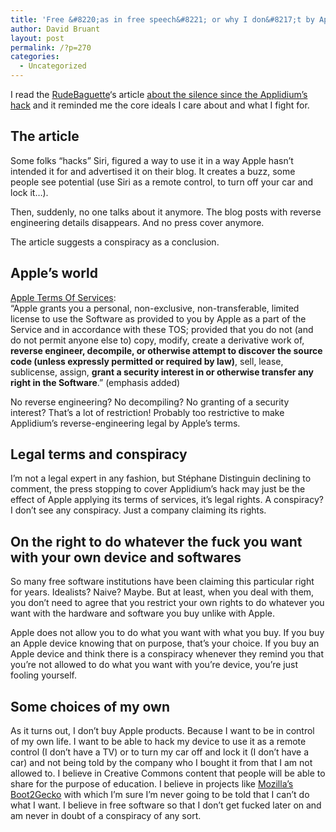 ```yaml
---
title: 'Free &#8220;as in free speech&#8221; or why I don&#8217;t by Apple&#8217;s products'
author: David Bruant
layout: post
permalink: /?p=270
categories:
  - Uncategorized
---
```

I read the [RudeBaguette][1]&#8216;s article [about the silence since the Applidium&#8217;s hack][2] and it reminded me the core ideals I care about and what I fight for.

## The article

Some folks &#8220;hacks&#8221; Siri, figured a way to use it in a way Apple hasn&#8217;t intended it for and advertised it on their blog. It creates a buzz, some people see potential (use Siri as a remote control, to turn off your car and lock it&#8230;).

Then, suddenly, no one talks about it anymore. The blog posts with reverse engineering details disappears. And no press cover anymore.

The article suggests a conspiracy as a conclusion.

## Apple&#8217;s world

[Apple Terms Of Services][3]:  
“Apple grants you a personal, non-exclusive, non-transferable, limited license to use the Software as provided to you by Apple as a part of the Service and in accordance with these TOS; provided that you do not (and do not permit anyone else to) copy, modify, create a derivative work of, **reverse engineer, decompile, or otherwise attempt to discover the source code (unless expressly permitted or required by law)**, sell, lease, sublicense, assign, **grant a security interest in or otherwise transfer any right in the Software**.” (emphasis added)

No reverse engineering? No decompiling? No granting of a security interest? That&#8217;s a lot of restriction! Probably too restrictive to make Applidium&#8217;s reverse-engineering legal by Apple&#8217;s terms.

## Legal terms and conspiracy

I&#8217;m not a legal expert in any fashion, but Stéphane Distinguin declining to comment, the press stopping to cover Applidium&#8217;s hack may just be the effect of Apple applying its terms of services, it&#8217;s legal rights. A conspiracy? I don&#8217;t see any conspiracy. Just a company claiming its rights.

## On the right to do whatever the fuck you want with your own device and softwares

So many free software institutions have been claiming this particular right for years. Idealists? Naive? Maybe. But at least, when you deal with them, you don&#8217;t need to agree that you restrict your own rights to do whatever you want with the hardware and software you buy unlike with Apple.

Apple does not allow you to do what you want with what you buy. If you buy an Apple device knowing that on purpose, that&#8217;s your choice. If you buy an Apple device and think there is a conspiracy whenever they remind you that you&#8217;re not allowed to do what you want with you&#8217;re device, you&#8217;re just fooling yourself.

## Some choices of my own

As it turns out, I don&#8217;t buy Apple products. Because I want to be in control of my own life. I want to be able to hack my device to use it as a remote control (I don&#8217;t have a TV) or to turn my car off and lock it (I don&#8217;t have a car) and not being told by the company who I bought it from that I am not allowed to. I believe in Creative Commons content that people will be able to share for the purpose of education. I believe in projects like [Mozilla&#8217;s Boot2Gecko][4] with which I&#8217;m sure I&#8217;m never going to be told that I can&#8217;t do what I want. I believe in free software so that I don&#8217;t get fucked later on and am never in doubt of a conspiracy of any sort.

 [1]: https://twitter.com/#!/RudeBaguette
 [2]: http://rudebaguette.com/2011/12/02/if-siri-is-hacked-in-a-french-forest-does-anybody-care/
 [3]: http://www.apple.com/legal/mobileme/en/terms.html
 [4]: https://wiki.mozilla.org/B2G